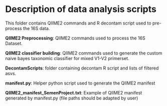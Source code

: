 # Description of data analysis scripts

This folder contains QIIME2 commands and R decontam script used to pre-process the 16S data.

**QIIME2 Preprocessing**: QIIME2 commands used to process the 16S Dataset.

**QIIME2 classifier building**: QIIME2 commands used to generate the custom naive bayes taxonomic classifier for mixed V1-V2 primerset.

**DecontamScripts**: folder containing decontam R script and lists of filtered asvs.

**manifest.py**: Helper python script used to generate the QIIME2 manifest

**QIIME2_manifest_SemenProject.txt**: Example of QIIME2 manifest generated by manifest.py (file paths should be adapted by user)
